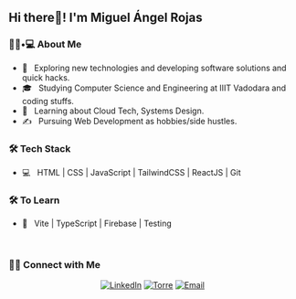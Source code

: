 <h2>Hi there👋! I'm Miguel Ángel Rojas</h2>

<h3> 👨🏻•💻 About Me </h3>

- 🤔 &nbsp; Exploring new technologies and developing software solutions and quick hacks.
- 🎓 &nbsp; Studying Computer Science and Engineering at IIIT Vadodara and coding stuffs.
- 🌱 &nbsp; Learning about Cloud Tech, Systems Design.
- ✍️ &nbsp; Pursuing Web Development as hobbies/side hustles.

<h3>🛠 Tech Stack</h3>
  
- 💻 &nbsp; HTML | CSS | JavaScript | TailwindCSS | ReactJS | Git

<h3>🛠 To Learn</h3>

- 🔧 &nbsp; Vite | TypeScript | Firebase | Testing

<br/>

<h3> 🤝🏻 Connect with Me </h3>

<p align="center">
<a href="https://www.linkedin.com/in/miguel-%C3%A1ngel-rojas-trujillo-59b497235/"><img alt="LinkedIn" src="https://img.shields.io/badge/LinkedIn-Miguel%20Rojas-blue?style=flat-square&logo=linkedin"></a>
<a href="https://torre.co/miguel_rojass?r=HSl39mk0"><img alt="Torre" src="https://img.shields.io/badge/Torre-Miguel%20Rojas-blue?style=flat-square"></a>
<a href="mailto:mrojastrujillo14@hotmail.com"><img alt="Email" src="https://img.shields.io/badge/Email-mrojastrujillo14@hotmail.com-blue?style=flat-square"></a>
</p>
